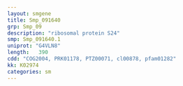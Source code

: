 ```yaml
---
layout: smgene
title: Smp_091640
grp: Smp_09
description: "ribosomal protein S24"
smp: Smp_091640.1
uniprot: "G4VLN8"
length:   390
cdd: "COG2004, PRK01178, PTZ00071, cl00878, pfam01282"
kk: K02974
categories: sm
---
```

